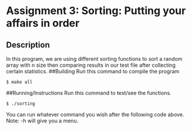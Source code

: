 # Assignment 3: Sorting: Putting your affairs in order

## Description
In this program, we are using different sorting functions to sort a random array with n size then comparing results in our test file after collecting certain statistics.
##Building
Run this command to compile the program
```
$ make all
```

##Running/Instructions
Run this command to test/see the functions.
```
$ ./sorting
```
You can run whatever command you wish after the following code above. Note: -h will give you a menu.

